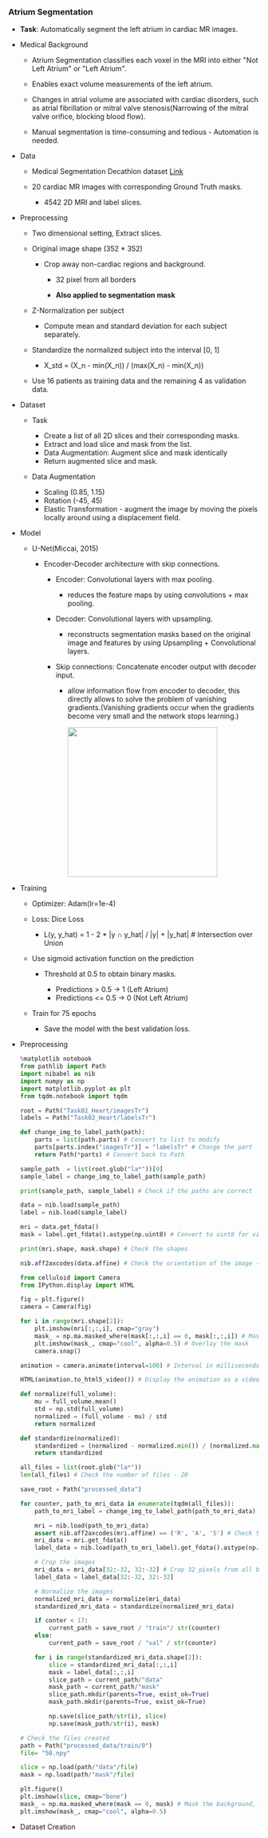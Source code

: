 ### Atrium Segmentation

- **Task**: Automatically segment the left atrium in cardiac MR images.

- Medical Background

    - Atrium Segmentation classifies each voxel in the MRI into either "Not Left Atrium" or "Left Atrium".

    - Enables exact volume measurements of the left atrium.

    - Changes in atrial volume are associated with cardiac disorders, such as atrial fibrillation or mitral valve stenosis(Narrowing of the mitral valve orifice, blocking blood flow).

    - Manual segmentation is time-consuming and tedious - Automation is needed.

- Data

    - Medical Segmentation Decathlon dataset [Link](http://medicaldecathlon.com/dataaws/)

    - 20 cardiac MR images with corresponding Ground Truth masks.

        - 4542 2D MRI and label slices.

- Preprocessing

    - Two dimensional setting, Extract slices.

    - Original image shape (352 * 352)

        - Crop away non-cardiac regions and background.

            - 32 pixel from all borders

            - **Also applied to segmentation mask**

    - Z-Normalization per subject

        - Compute mean and standard deviation for each subject separately.

    - Standardize the normalized subject into the interval [0, 1]

        - X_std = (X_n - min(X_n)) / (max(X_n) - min(X_n))

    - Use 16 patients as training data and the remaining 4 as validation data.

- Dataset

    - Task

        - Create a list of all 2D slices and their corresponding masks.
        - Extract and load slice and mask from the list.
        - Data Augmentation: Augment slice and mask identically
        - Return augmented slice and mask.

    - Data Augmentation

        - Scaling (0.85, 1.15)
        - Rotation (-45, 45)
        - Elastic Transformation - augment the image by moving the pixels locally around using a displacement field.

- Model

    - U-Net(Miccai, 2015)

        - Encoder-Decoder architecture with skip connections.

            - Encoder: Convolutional layers with max pooling.

                - reduces the feature maps by using convolutions + max pooling.

            - Decoder: Convolutional layers with upsampling.
                
                - reconstructs segmentation masks based on the original image and features by using Upsampling + Convolutional layers.

            - Skip connections: Concatenate encoder output with decoder input.

                - allow information flow from encoder to decoder, this directly allows to solve the problem of vanishing gradients.(Vanishing gradients occur when the gradients become very small and the network stops learning.)
            

                    <!-- ![alt text](image.png) -->
                    <img src="image.png" width="300" height="300">

- Training

    - Optimizer: Adam(lr=1e-4)

    - Loss: Dice Loss

        - L(y, y_hat) = 1 - 2 * |y ∩ y_hat| / |y| + |y_hat| # Intersection over Union

    - Use sigmoid activation function on the prediction

        - Threshold at 0.5 to obtain binary masks.

            - Predictions > 0.5 -> 1 (Left Atrium)
            - Predictions <= 0.5 -> 0 (Not Left Atrium)

    - Train for 75 epochs

        - Save the model with the best validation loss.

- Preprocessing

    ```python
    %matplotlib notebook 
    from pathlib import Path
    import nibabel as nib
    import numpy as np
    import matplotlib.pyplot as plt
    from tqdm.notebook import tqdm

    root = Path("Task02_Heart/imagesTr")
    labels = Path("Task02_Heart/labelsTr")

    def change_img_to_label_path(path):
        parts = list(path.parts) # Convert to list to modify
        parts[parts.index("imagesTr")] = "labelsTr" # Change the part
        return Path(*parts) # Convert back to Path

    sample_path  = list(root.glob("la*"))[0]
    sample_label = change_img_to_label_path(sample_path)

    print(sample_path, sample_label) # Check if the paths are correct

    data = nib.load(sample_path)
    label = nib.load(sample_label)

    mri = data.get_fdata()
    mask = label.get_fdata().astype(np.uint8) # Convert to uint8 for visualization because the mask has only 0 and 1, why not float? - It's a mask, not a probability map.

    print(mri.shape, mask.shape) # Check the shapes

    nib.aff2axcodes(data.affine) # Check the orientation of the image -('R', 'A', 'S') - Right, Anterior, Superior

    from celluloid import Camera
    from IPython.display import HTML

    fig = plt.figure()
    camera = Camera(fig)

    for i in range(mri.shape[2]):
        plt.imshow(mri[:,:,i], cmap="gray")
        mask_ = np.ma.masked_where(mask[:,:,i] == 0, mask[:,:,i]) # Mask the background
        plt.imshow(mask_, cmap="cool", alpha=0.5) # Overlay the mask
        camera.snap()

    animation = camera.animate(interval=100) # Interval in milliseconds between frames

    HTML(animation.to_html5_video()) # Display the animation as a video in the notebook

    def normalize(full_volume):
        mu = full_volume.mean()
        std = np.std(full_volume)
        normalized = (full_volume - mu) / std
        return normalized

    def standardize(normalized):
        standardized = (normalized - normalized.min()) / (normalized.max() - normalized.min())
        return standardized

    all_files = list(root.glob("la*"))
    len(all_files) # Check the number of files - 20

    save_root = Path("processed_data")

    for counter, path_to_mri_data in enumerate(tqdm(all_files)):
        path_to_mri_label = change_img_to_label_path(path_to_mri_data)

        mri = nib.load(path_to_mri_data)
        assert nib.aff2axcodes(mri.affine) == ('R', 'A', 'S') # Check the orientation of the image, if the orientation is not correct, you need to reorient the image.
        mri_data = mri.get_fdata()
        label_data = nib.load(path_to_mri_label).get_fdata().astype(np.uint8)

        # Crop the images
        mri_data = mri_data[32:-32, 32:-32] # Crop 32 pixels from all borders
        label_data = label_data[32:-32, 32:-32]

        # Normalize the images
        normalized_mri_data = normalize(mri_data)
        standardized_mri_data = standardize(normalized_mri_data)

        if conter < 17:
            current_path = save_root / "train"/ str(counter)
        else:
            current_path = save_root / "val" / str(counter)

        for i in range(standardized_mri_data.shape[2]):
            slice = standardized_mri_data[:,:,i]
            mask = label_data[:,:,i]
            slice_path = current_path/"data"
            mask_path = current_path/"mask"
            slice_path.mkdir(parents=True, exist_ok=True)
            mask_path.mkdir(parents=True, exist_ok=True)

            np.save(slice_path/str(i), slice)
            np.save(mask_path/str(i), mask)

    # Check the files created
    path = Path("processed_data/train/0")
    file= "50.npy"

    slice = np.load(path/"data"/file)   
    mask = np.load(path/"mask"/file)

    plt.figure()
    plt.imshow(slice, cmap="bone")
    mask_ = np.ma.masked_where(mask == 0, mask) # Mask the background, mask == 0 is the background, how this works is that it will show the mask where the mask is not equal to 0.
    plt.imshow(mask_, cmap="cool", alpha=0.5)
    ```

- Dataset Creation